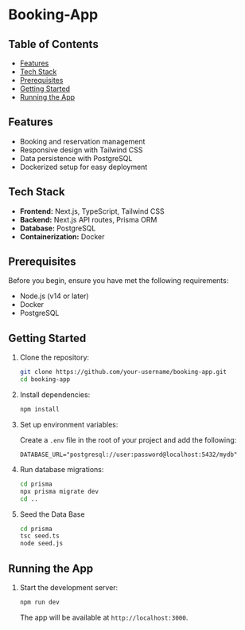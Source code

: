 # Booking-App

## Table of Contents

- [Features](#features)
- [Tech Stack](#tech-stack)
- [Prerequisites](#prerequisites)
- [Getting Started](#getting-started)
- [Running the App](#running-the-app)

## Features

- Booking and reservation management
- Responsive design with Tailwind CSS
- Data persistence with PostgreSQL
- Dockerized setup for easy deployment

## Tech Stack

- **Frontend:** Next.js, TypeScript, Tailwind CSS
- **Backend:** Next.js API routes, Prisma ORM
- **Database:** PostgreSQL
- **Containerization:** Docker

## Prerequisites

Before you begin, ensure you have met the following requirements:

- Node.js (v14 or later)
- Docker
- PostgreSQL

## Getting Started

1. Clone the repository:

    ```bash
    git clone https://github.com/your-username/booking-app.git
    cd booking-app
    ```

2. Install dependencies:

    ```bash
    npm install
    ```

3. Set up environment variables:

    Create a `.env` file in the root of your project and add the following:

    ```env
    DATABASE_URL="postgresql://user:password@localhost:5432/mydb"
    ```

4. Run database migrations:

    ```bash
    cd prisma
    npx prisma migrate dev
    cd ..
    ```

5. Seed the Data Base
    ```bash
    cd prisma
    tsc seed.ts
    node seed.js
    

## Running the App

1. Start the development server:

    ```bash
    npm run dev
    ```

    The app will be available at `http://localhost:3000`.


